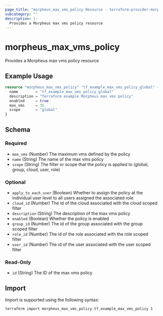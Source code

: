 ```yaml
---
page_title: "morpheus_max_vms_policy Resource - terraform-provider-morpheus"
subcategory: ""
description: |-
  Provides a Morpheus max vms policy resource
---
```


# morpheus_max_vms_policy

Provides a Morpheus max vms policy resource

## Example Usage

```terraform
resource "morpheus_max_vms_policy" "tf_example_max_vms_policy_global" {
  name        = "tf_example_max_vms_policy_global"
  description = "Terraform example Morpheus max vms policy"
  enabled     = true
  max_vms     = 35
  scope       = "global"
}
```

<!-- schema generated by tfplugindocs -->
## Schema

### Required

- `max_vms` (Number) The maximum vms defined by the policy
- `name` (String) The name of the max vms policy
- `scope` (String) The filter or scope that the policy is applied to (global, group, cloud, user, role)

### Optional

- `apply_to_each_user` (Boolean) Whether to assign the policy at the individual user level to all users assigned the associated role
- `cloud_id` (Number) The id of the cloud associated with the cloud scoped filter
- `description` (String) The description of the max vms policy
- `enabled` (Boolean) Whether the policy is enabled
- `group_id` (Number) The id of the group associated with the group scoped filter
- `role_id` (Number) The id of the role associated with the role scoped filter
- `user_id` (Number) The id of the user associated with the user scoped filter

### Read-Only

- `id` (String) The ID of the max vms policy

## Import

Import is supported using the following syntax:

```shell
terraform import morpheus_max_vms_policy.tf_example_max_vms_policy 1
```
